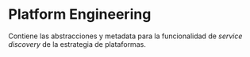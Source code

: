 # Platform Engineering

Contiene las abstracciones y metadata para la funcionalidad de _service discovery_ de la estrategia de plataformas.